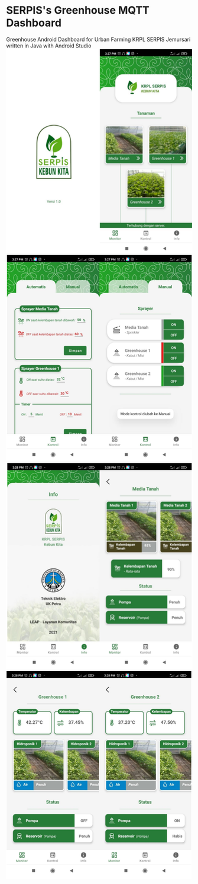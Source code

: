 # SERPIS's Greenhouse MQTT Dashboard
Greenhouse Android Dashboard for Urban Farming KRPL SERPIS Jemursari written in Java with Android Studio
![My Image](ui_screenshots/1.PNG)
![My Image](ui_screenshots/2.PNG)
![My Image](ui_screenshots/3.PNG)
![My Image](ui_screenshots/4.PNG)